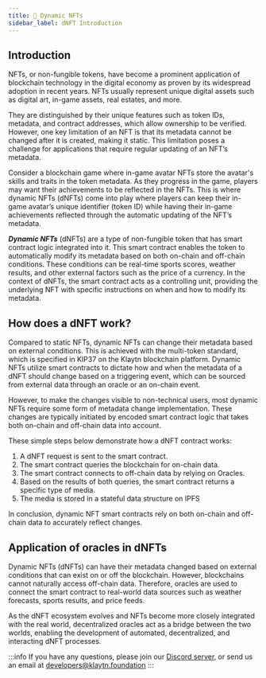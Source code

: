 ```yaml
---
title: 🎨 Dynamic NFTs
sidebar_label: dNFT Introduction
---
```


## Introduction <a id="Dynamic NFTs Introduction"></a>

NFTs, or non-fungible tokens, have become a prominent application of blockchain technology in the digital economy as proven by its widespread adoption in recent years. NFTs usually represent unique digital assets such as digital art, in-game assets, real estates, and more. 
 
They are distinguished by their unique features such as token IDs, metadata, and contract addresses, which allow ownership to be verified. However, one key limitation of an NFT is that its metadata cannot be changed after it is created, making it static. This limitation poses a challenge for applications that require regular updating of an NFT’s metadata. 

Consider a blockchain game where in-game avatar NFTs store the avatar's skills and traits in the token metadata. As they progress in the game, players may want their achievements to be reflected in the NFTs. This is where dynamic NFTs (dNFTs) come into play where players can keep their in-game avatar’s unique identifier (token ID) while having their in-game achievements reflected through the automatic updating of the NFT’s metadata. 

***Dynamic NFTs*** (dNFTs) are a type of non-fungible token that has smart contract logic integrated into it. This smart contract enables the token to automatically modify its metadata based on both on-chain and off-chain conditions. These conditions can be real-time sports scores, weather results, and other external factors such as the price of a currency. In the context of dNFTs, the smart contract acts as a controlling unit, providing the underlying NFT with specific instructions on when and how to modify its metadata.

## How does a dNFT work? <a id="How does a dNFT work"></a>
Compared to static NFTs, dynamic NFTs can change their metadata based on external conditions. This is achieved with the multi-token standard, which is specified in KIP37 on the Klaytn blockchain platform. Dynamic NFTs utilize smart contracts to dictate how and when the metadata of a dNFT should change based on a triggering event, which can be sourced from external data through an oracle or an on-chain event.  

However, to make the changes visible to non-technical users, most dynamic NFTs require some form of metadata change implementation. These changes are typically initiated by encoded smart contract logic that takes both on-chain and off-chain data into account. 

These simple steps below demonstrate how a dNFT contract works: 

1. A dNFT request is sent to the smart contract. 
2. The smart contract queries the blockchain for on-chain data. 
3. The smart contract connects to off-chain data by relying on Oracles. 
4. Based on the results of both queries, the smart contract returns a specific type of media. 
5. The media is stored in a stateful data structure on IPFS 

In conclusion, dynamic NFT smart contracts rely on both on-chain and off-chain data to accurately reflect changes.

## Application of oracles in dNFTs <a id ="Application of oracles in dNFTs"></a>

Dynamic NFTs (dNFTs) can have their metadata changed based on external conditions that can exist on or off the blockchain. However, blockchains cannot naturally access off-chain data. Therefore, oracles are used to connect the smart contract to real-world data sources such as weather forecasts, sports results, and price feeds.  

As the dNFT ecosystem evolves and NFTs become more closely integrated with the real world, decentralized oracles act as a bridge between the two worlds, enabling the development of automated, decentralized, and interacting dNFT processes.


:::info
If you have any questions, please join our [Discord server](https://discord.io/KlaytnOfficial), or send us an email at developers@klaytn.foundation
:::
